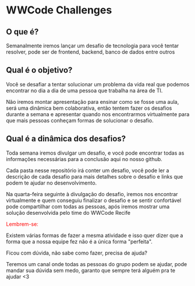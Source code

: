 # WWCode Challenges

## O que é?

Semanalmente iremos lançar um desafio de tecnologia para você tentar resolver, pode ser de frontend, backend, banco de dados entre outros

## Qual é o objetivo?

Você se desafiar a tentar solucionar um problema da vida real que podemos encontrar no dia a dia de uma pessoa que trabalha na área de TI.

Não iremos montar apresentação para ensinar como se fosse uma aula, será uma dinâmica bem colaborativa, então tentem fazer os desafios durante a semana e apresentar quando nos encontrarmos virtualmente para que mais pessoas conheçam formas de solucionar o desafio.

## Qual é a dinâmica dos desafios?

Toda semana iremos divulgar um desafio, e você pode encontrar todas as informações necessárias para a conclusão aqui no nosso github.

Cada pasta nesse repositório irá conter um desafio, você pode ler a descrição de cada desafio para mais detalhes sobre o desafio e links que podem te ajudar no desenvolvimento.

Na quarta-feira seguinte à divulgação do desafio, iremos nos encontrar virtualmente e quem conseguiu finalizar o desafio e se sentir confortável pode compartilhar com todas as pessoas, após iremos mostrar uma solução desenvolvida pelo time do WWCode Recife

<span style="color:red">Lembrem-se: </span>

Existem várias formas de fazer a mesma atividade e isso quer dizer que a forma que a nossa equipe fez não é a única forma "perfeita".

Ficou com dúvida, não sabe como fazer, precisa de ajuda?

Teremos um canal onde todas as pessoas do grupo podem se ajudar, pode mandar sua dúvida sem medo, garanto que sempre terá alguém pra te ajudar <3
